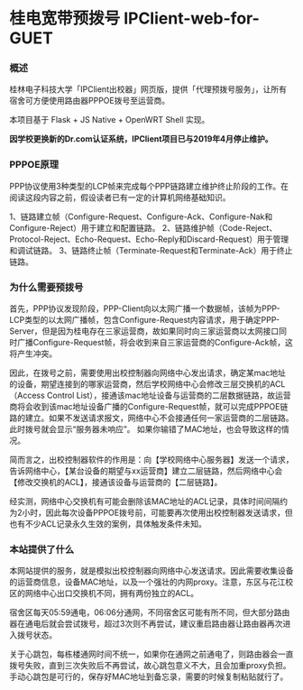 # 桂电宽带预拨号 IPClient-web-for-GUET

### 概述

桂林电子科技大学「IPClient出校器」网页版，提供「代理预拨号服务」，让所有宿舍可方便使用路由器PPPOE拨号至运营商。

本项目基于 Flask + JS Native + OpenWRT Shell 实现。

**因学校更换新的Dr.com认证系统，IPClient项目已与2019年4月停止维护。**

### PPPOE原理

PPP协议使用3种类型的LCP帧来完成每个PPP链路建立维护终止阶段的工作。在阅读这段内容之前，假设读者已有一定的计算机网络基础知识。

1、链路建立帧（Configure-Request、Configure-Ack、Configure-Nak和Configure-Reject）用于建立和配置链路。
2、链路维护帧（Code-Reject、Protocol-Reject、Echo-Request、Echo-Reply和Discard-Request）用于管理和调试链路。
3、链路终止帧（Terminate-Request和Terminate-Ack）用于终止链路。

### 为什么需要预拨号

首先，PPP协议发现阶段，PPP-Client向以太网广播一个数据帧，该帧为PPP-LCP类型的以太网广播帧，包含Configure-Request内容请求，用于确定PPP-Server，但是因为桂电存在三家运营商，故如果同时向三家运营商以太网接口同时广播Configure-Request帧，将会收到来自三家运营商的Configure-Ack帧，这将产生冲突。

因此，在拨号之前，需要使用出校控制器向网络中心发出请求，确定某mac地址的设备，期望连接到的哪家运营商，然后学校网络中心会修改三层交换机的ACL（Access Control List），接通该mac地址设备与运营商的二层数据链路，故运营商将会收到该mac地址设备广播的Configure-Request帧，就可以完成PPPOE链路的建立。如果不发送请求报文，网络中心不会接通任何一家运营商的二层链路。此时拨号就会显示“服务器未响应”。 如果你输错了MAC地址，也会导致这样的情况。

简而言之，出校控制器软件的作用是：向【学校网络中心服务器】发送一个请求，告诉网络中心，【某台设备的期望与xx运营商】建立二层链路，然后网络中心会【修改交换机的ACL】，接通该设备与运营商的【二层链路】。

经实测，网络中心交换机有可能会删除该MAC地址的ACL记录，具体时间间隔约为2小时，因此每次设备PPPOE拨号前，可能要再次使用出校控制器发送请求，但也有不少ACL记录永久生效的案例，具体触发条件未知。

### 本站提供了什么

本网站提供的服务，就是模拟出校控制器向网络中心发送请求。因此需要收集设备的运营商信息，设备MAC地址，以及一个强壮的内网proxy。注意，东区与花江校区的网络中心出口交换机不同，拥有两份独立的ACL。

宿舍区每天05:59通电，06:06分通网，不同宿舍区可能有所不同，但大部分路由器在通电后就会尝试拨号，超过3次则不再尝试，建议重启路由器让路由器再次进入拨号状态。

关于心跳包，每栋楼通网时间不统一，如果你在通网之前通电了，则路由器会一直拨号失败，直到三次失败后不再尝试，故心跳包意义不大，且会加重proxy负担。手动心跳包是可行的，保存好MAC地址到备忘录，需要的时候复制粘贴就行了。

